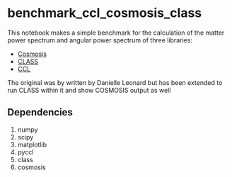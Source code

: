 # benchmark_ccl_cosmosis_class

This notebook makes a simple benchmark for the calculation of the matter power spectrum 
and angular power spectrum of three libraries:
* [Cosmosis](https://bitbucket.org/joezuntz/cosmosis/wiki/Home)
* [CLASS](https://lesgourg.github.io/class_public/class.html)
* [CCL](https://github.com/LSSTDESC/CCL)

The original was by written by Danielle Leonard but has been extended to run CLASS
within it and show COSMOSIS output as well

## Dependencies

1. numpy
2. scipy
3. matplotlib
4. pyccl
5. class
6. cosmosis
